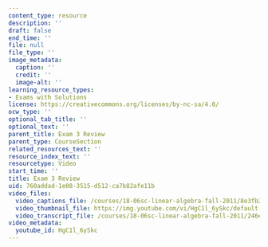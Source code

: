 ```yaml
---
content_type: resource
description: ''
draft: false
end_time: ''
file: null
file_type: ''
image_metadata:
  caption: ''
  credit: ''
  image-alt: ''
learning_resource_types:
- Exams with Solutions
license: https://creativecommons.org/licenses/by-nc-sa/4.0/
ocw_type: ''
optional_tab_title: ''
optional_text: ''
parent_title: Exam 3 Review
parent_type: CourseSection
related_resources_text: ''
resource_index_text: ''
resourcetype: Video
start_time: ''
title: Exam 3 Review
uid: 760addad-1e08-3515-d512-ca7b82afe11b
video_files:
  video_captions_file: /courses/18-06sc-linear-algebra-fall-2011/8e3fb288726055deae77bd4f4b3346c1_HgC1l_6ySkc.vtt
  video_thumbnail_file: https://img.youtube.com/vi/HgC1l_6ySkc/default.jpg
  video_transcript_file: /courses/18-06sc-linear-algebra-fall-2011/246e18f190adc4a5ebed3bf57b0a70c6_HgC1l_6ySkc.pdf
video_metadata:
  youtube_id: HgC1l_6ySkc
---
```

